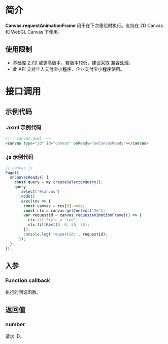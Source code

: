 # 简介

**Canvas.requestAnimationFrame** 用于在下次重绘时执行。支持在 2D Canvas 和 WebGL Canvas 下使用。

## 使用限制

- 基础库 [2.7.0](https://opendocs.alipay.com/mini/framework/lib-upgrade-v2) 或更高版本，若版本较低，建议采取 [兼容处理](https://opendocs.alipay.com/mini/framework/compatibility)。
- 此 API 支持个人支付宝小程序、企业支付宝小程序使用。

# 接口调用

## 示例代码

### .axml 示例代码

```html
<!-- canvas.axml -->
<canvas type="2d" id="canvas" onReady="onCanvasReady"></canvas>
```

### .js 示例代码

```javascript
// canvas.js
Page({
  onCanvasReady() {
    const query = my.createSelectorQuery();
    query
      .select('#canvas')
      .node()
      .exec(res => {
        const canvas = res[0].node;
        const ctx = canvas.getContext('2d');
        var requestId = canvas.requestAnimationFrame(() => {
          ctx.fillStyle = 'red';
          ctx.fillRect(0, 0, 50, 50);
        });
        console.log('requestId:', requestId);
      });
  },
});
```

## 入参

### Function callback

执行的回调函数。

## 返回值

### number

请求 ID。
